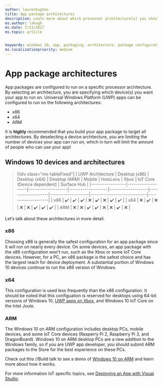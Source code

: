 ```yaml
---
author: laurenhughes
title: App package architectures
description: Learn more about which processor architecture(s) you should use when building your UWP app package.
ms.author: lahugh
ms.date: 7/13/2017
ms.topic: article


keywords: windows 10, uwp, packaging, architecture, package configuration
ms.localizationpriority: medium
---
```


# App package architectures

App packages are configured to run on a specific processor architecture. By selecting an architecture, you are specifying which device(s) you want your app to run on. Universal Windows Platform (UWP) apps can be configured to run on the following architectures:
- x86
- x64
- ARM

It is **highly** recommended that you build your app package to target all architectures. By deselecting a device architecture, you are limiting the number of devices your app can run on, which in turn will limit the amount of people who can use your app!

## Windows 10 devices and architectures

> [!div class="mx-tableFixed"]
| UWP Architecture | Desktop (x86)      | Desktop (x64)      | Desktop (ARM)      | Mobile             | HoloLens           | Xbox               | IoT Core (Device dependent) | Surface Hub        |
|------------------|--------------------|--------------------|--------------------|--------------------|--------------------|--------------------|-----------------------------|--------------------|
| x86              | :heavy_check_mark: | :heavy_check_mark: | :heavy_check_mark: | :x:                | :heavy_check_mark: | :x:                | :heavy_check_mark:          | :heavy_check_mark: |
| x64              | :x:                | :heavy_check_mark: | :x:                | :x:                | :x:                | :heavy_check_mark: | :heavy_check_mark:          | :heavy_check_mark: |
| ARM              | :x:                | :x:                | :heavy_check_mark: | :heavy_check_mark: | :x:                | :x:                | :heavy_check_mark:          | :x:                |
 

Let’s talk about these architectures in more detail. 

### x86
Choosing x86 is generally the safest configuration for an app package since it will run on nearly every device. On some devices, an app package with the x86 configuration won't run, such as the Xbox or some IoT Core devices. However, for a PC, an x86 package is the safest choice and has the largest reach for device deployment. A substantial portion of Windows 10 devices continue to run the x86 version of Windows. 

### x64
This configuration is used less frequently than the x86 configuration. It should be noted that this configuation is reserved for desktops using 64-bit versions of Windows 10, [UWP apps on Xbox](https://docs.microsoft.com/windows/uwp/xbox-apps/system-resource-allocation), and Windows 10 IoT Core on the Intel Joule.

### ARM
The Windows 10 on ARM configuration includes desktop PCs, mobile devices, and some IoT Core devices (Rasperry Pi 2, Raspberry Pi 3, and DragonBoard). Windows 10 on ARM desktop PCs are a new addition to the Windows family, so if you are UWP app developer, you should submit ARM packages to the Store for the best experience on these PCs. 

Check out this //Build talk to see a demo of [Windows 10 on ARM](https://channel9.msdn.com/Events/Build/2017/P4171) and learn more about how it works. 

For more information IoT specific topics, see [Deploying an App with Visual Studio](https://developer.microsoft.com/windows/iot/Docs/AppDeployment).
